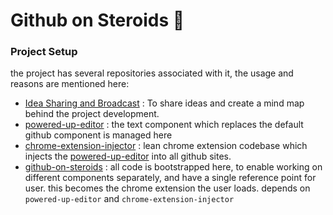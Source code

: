 # Github on Steroids :pill:

### Project Setup
the project has several repositories associated with it, the usage and reasons are mentioned here:
- [Idea Sharing and Broadcast](https://github.com/github-on-steroids/github-on-steroids.github.io) : To share ideas and create a mind map behind the project development.
- [powered-up-editor](https://github.com/github-on-steroids/powered-up-editor) : the text component which replaces the default github component is managed here
- [chrome-extension-injector](https://github.com/github-on-steroids/chrome-extension-injector) : lean chrome extension codebase which injects the [powered-up-editor](https://github.com/github-on-steroids/powered-up-editor) into all github sites.
- [github-on-steroids](https://github.com/github-on-steroids/github-on-steroids) : all code is bootstrapped here, to enable working on different components separately, and have a single reference point for user. this becomes the chrome extension the user loads. depends on `powered-up-editor` and `chrome-extension-injector`
